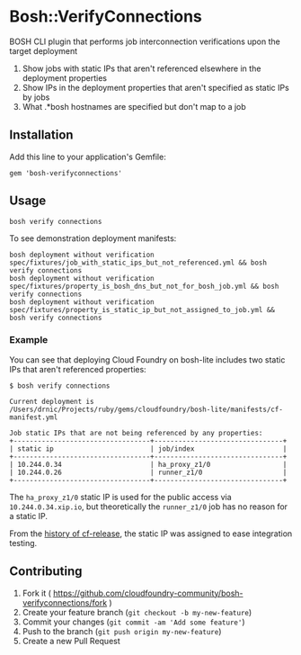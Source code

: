 # Bosh::VerifyConnections

BOSH CLI plugin that performs job interconnection verifications upon the target deployment

  1. Show jobs with static IPs that aren't referenced elsewhere in the deployment properties
  2. Show IPs in the deployment properties that aren't specified as static IPs by jobs
  3. What .*bosh hostnames are specified but don't map to a job


## Installation

Add this line to your application's Gemfile:

```
gem 'bosh-verifyconnections'
```

## Usage

```
bosh verify connections
```

To see demonstration deployment manifests:

```
bosh deployment without verification spec/fixtures/job_with_static_ips_but_not_referenced.yml && bosh verify connections
bosh deployment without verification spec/fixtures/property_is_bosh_dns_but_not_for_bosh_job.yml && bosh verify connections
bosh deployment without verification spec/fixtures/property_is_static_ip_but_not_assigned_to_job.yml && bosh verify connections
```

### Example

You can see that deploying Cloud Foundry on bosh-lite includes two static IPs that aren't referenced properties:

```
$ bosh verify connections

Current deployment is /Users/drnic/Projects/ruby/gems/cloudfoundry/bosh-lite/manifests/cf-manifest.yml

Job static IPs that are not being referenced by any properties:
+----------------------------------+--------------------------------+
| static ip                        | job/index                      |
+----------------------------------+--------------------------------+
| 10.244.0.34                      | ha_proxy_z1/0                  |
| 10.244.0.26                      | runner_z1/0                    |
+----------------------------------+--------------------------------+
```

The `ha_proxy_z1/0` static IP is used for the public access via `10.244.0.34.xip.io`, but theoretically the `runner_z1/0` job has no reason for a static IP.

From the [history of cf-release](https://github.com/cloudfoundry/cf-release/commit/858d1b7e1f0544fb9fd4d9a7a1608e542da6bcdd), the static IP was assigned to ease integration testing.

## Contributing

1. Fork it ( https://github.com/cloudfoundry-community/bosh-verifyconnections/fork )
2. Create your feature branch (`git checkout -b my-new-feature`)
3. Commit your changes (`git commit -am 'Add some feature'`)
4. Push to the branch (`git push origin my-new-feature`)
5. Create a new Pull Request
